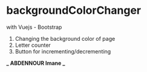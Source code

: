 # backgroundColorChanger

with Vuejs - Bootstrap

1. Changing the background color of page
2. Letter counter
3. Button for incrementing/decrementing

**_ ABDENNOUR Imane _**
